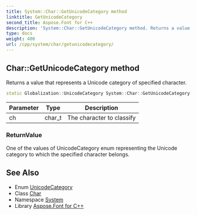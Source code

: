 ```yaml
---
title: System::Char::GetUnicodeCategory method
linktitle: GetUnicodeCategory
second_title: Aspose.Font for C++
description: 'System::Char::GetUnicodeCategory method. Returns a value that represents a Unicode category of specified character in C++.'
type: docs
weight: 400
url: /cpp/system/char/getunicodecategory/
---
```

## Char::GetUnicodeCategory method


Returns a value that represents a Unicode category of specified character.

```cpp
static Globalization::UnicodeCategory System::Char::GetUnicodeCategory(char_t ch)
```


| Parameter | Type | Description |
| --- | --- | --- |
| ch | char_t | The character to classify |

### ReturnValue

One of the values of UnicodeCategory enum representing the Unicode category to which the specified character belongs.

## See Also

* Enum [UnicodeCategory](../../../system.globalization/unicodecategory/)
* Class [Char](../)
* Namespace [System](../../)
* Library [Aspose.Font for C++](../../../)
